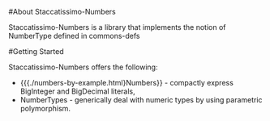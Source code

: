 #About Staccatissimo-Numbers 
 
 Staccatissimo-Numbers is a library that implements the notion of NumberType defined in commons-defs  
 
#Getting Started

 Staccatissimo-Numbers offers the following:
  * {{{./numbers-by-example.html}Numbers}} - compactly express BigInteger and BigDecimal literals, 
  * NumberTypes - generically deal with numeric types by using parametric polymorphism.


